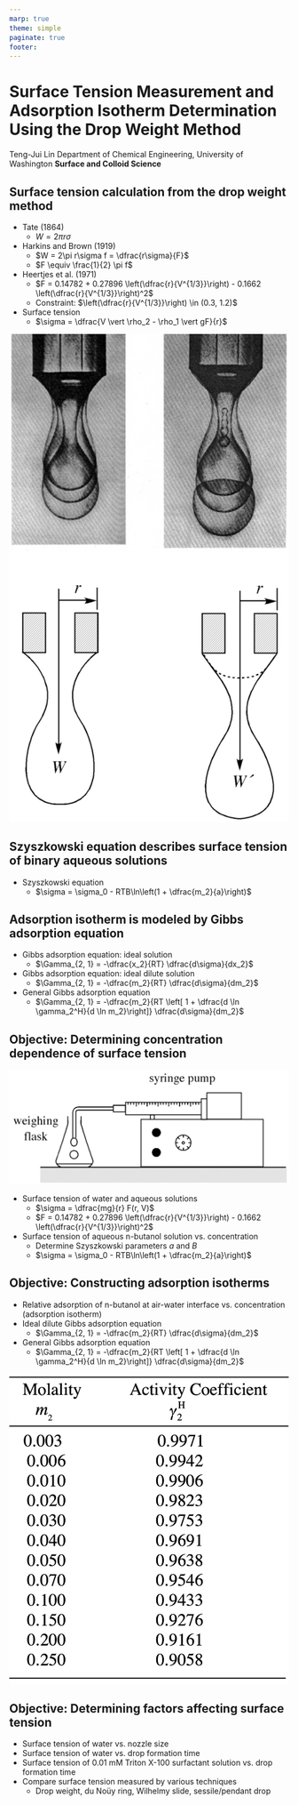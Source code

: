 ```yaml
---
marp: true
theme: simple
paginate: true
footer:
---
```

<!-- Marp for VS Code v1.5.2 -->

<!-- headingDivider: 2 -->
<!-- _class: cover -->
# Surface Tension Measurement and Adsorption Isotherm Determination Using the Drop Weight Method

Teng-Jui Lin
Department of Chemical Engineering, University of Washington
**Surface and Colloid Science**

## Surface tension calculation from the drop weight method
<!-- _class: sixty -->

- Tate (1864)
  - $W = 2\pi r\sigma$
- Harkins and Brown (1919)
  - $W = 2\pi r\sigma f = \dfrac{r\sigma}{F}$
  - $F \equiv \frac{1}{2} \pi f$
- Heertjes et al. (1971)
  - $F = 0.14782 + 0.27896 \left(\dfrac{r}{V^{1/3}}\right) - 0.1662 \left(\dfrac{r}{V^{1/3}}\right)^2$
  - Constraint: $\left(\dfrac{r}{V^{1/3}}\right) \in (0.3, 1.2)$
- Surface tension
  - $\sigma = \dfrac{V \vert \rho_2 - \rho_1 \vert gF}{r}$

![height:550px right](drop-formation.png)

## Szyszkowski equation describes surface tension of binary aqueous solutions
<!-- _class: sixty -->
- Szyszkowski equation
  - $\sigma = \sigma_0 - RTB\ln\left(1 + \dfrac{m_2}{a}\right)$

## Adsorption isotherm is modeled by Gibbs adsorption equation
<!-- _class: sixty -->
- Gibbs adsorption equation: ideal solution
  - $\Gamma_{2, 1} = -\dfrac{x_2}{RT} \dfrac{d\sigma}{dx_2}$
- Gibbs adsorption equation: ideal dilute solution
  - $\Gamma_{2, 1} = -\dfrac{m_2}{RT} \dfrac{d\sigma}{dm_2}$
- General Gibbs adsorption equation
  - $\Gamma_{2, 1} = -\dfrac{m_2}{RT \left[ 1 + \dfrac{d \ln \gamma_2^H}{d \ln m_2}\right]} \dfrac{d\sigma}{dm_2}$

## Objective: Determining concentration dependence of surface tension

![width:750px center](experimental-setup.png)

- Surface tension of water and aqueous solutions
  - $\sigma = \dfrac{mg}{r} F(r, V)$
  - $F = 0.14782 + 0.27896 \left(\dfrac{r}{V^{1/3}}\right) - 0.1662 \left(\dfrac{r}{V^{1/3}}\right)^2$
- Surface tension of aqueous n-butanol solution vs. concentration
  - Determine Szyszkowski parameters $a$ and $B$
  - $\sigma = \sigma_0 - RTB\ln\left(1 + \dfrac{m_2}{a}\right)$

## Objective: Constructing adsorption isotherms
<!-- _class: sixty -->
- Relative adsorption of n-butanol at air-water interface vs. concentration (adsorption isotherm)
- Ideal dilute Gibbs adsorption equation
  - $\Gamma_{2, 1} = -\dfrac{m_2}{RT} \dfrac{d\sigma}{dm_2}$
- General Gibbs adsorption equation
  - $\Gamma_{2, 1} = -\dfrac{m_2}{RT \left[ 1 + \dfrac{d \ln \gamma_2^H}{d \ln m_2}\right]} \dfrac{d\sigma}{dm_2}$

![width:400px](activity-coeff-table.png)

## Objective: Determining factors affecting surface tension

- Surface tension of water vs. nozzle size
- Surface tension of water vs. drop formation time
- Surface tension of 0.01 mM Triton X-100 surfactant solution vs. drop formation time
- Compare surface tension measured by various techniques
  - Drop weight, du Noüy ring, Wilhelmy slide, sessile/pendant drop
